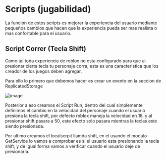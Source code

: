 # Scripts (jugabilidad)

La función de estos scripts es mejorar la experiencia del usuario mediante pequeños cambios que hacen que la experiencia pueda ser mas realista o mas confortable para el usuario.

## Script Correr (Tecla Shift)

Como tal toda experiencia de roblox no esta configurado para que al presionar cierta tecla tu personaje corra, esta es una caracteristica que los creador de los juegos deben agregar.

Para ello lo primero que debemos hacer es crear un evento en la seccion de ReplicatedStorage

![image](https://github.com/OliverGlezMoo/Proyecto_Roblox/assets/123349304/7033b7da-f1f0-40cd-b4d6-414b0271b08f)

Posterior a eso creamos el Script Run, dentro del cual simplemente definimos el cambio en la velocidad del personaje cuando el usuario presiona la tecla shift, por defecto roblox maneja la velocidad en 16, y al presionar shift pasara a 50, este efecto solo pasara mientras la teclas este siendo presionada.

Por ultimo creamos el localscrpit llamda shift, en el usando el modulo GetService lo vamos a comprobar es si el usuario esta presionando la tecla shift, y de igual forma vamos a verificar cuando el usuario deje de presionarla.


